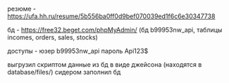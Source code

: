 резюме - https://ufa.hh.ru/resume/5b556ba0ff0d9bef070039ed1f6c6e30347738

бд - https://free32.beget.com/phpMyAdmin/ 
(бд b99953nw_api, таблицы incomes, orders, sales, stocks)

доступы - юзер b99953nw_api пароль Api123$

выгрузил скриптом данные из бд в виде джейсона (находятся в database/files/)
сидером заполнил бд
